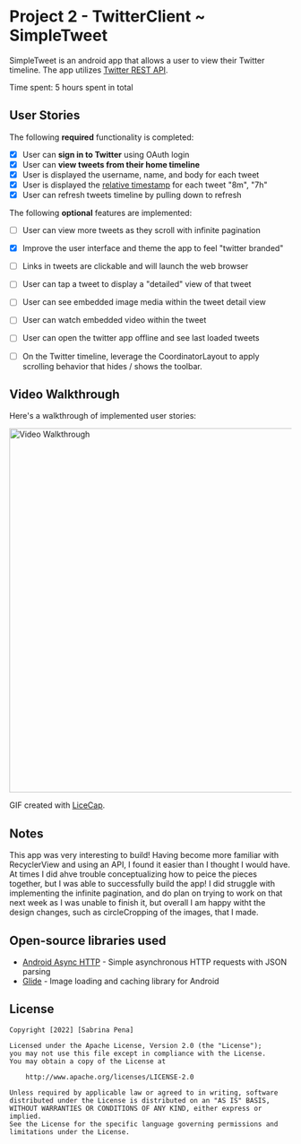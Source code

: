 # Project 2 - TwitterClient ~ SimpleTweet

SimpleTweet is an android app that allows a user to view their Twitter timeline. The app utilizes [Twitter REST API](https://dev.twitter.com/rest/public).

Time spent: 5 hours spent in total

## User Stories

The following **required** functionality is completed:

- [X] User can **sign in to Twitter** using OAuth login
- [X]	User can **view tweets from their home timeline**
  - [X] User is displayed the username, name, and body for each tweet
  - [X] User is displayed the [relative timestamp](https://gist.github.com/nesquena/f786232f5ef72f6e10a7) for each tweet "8m", "7h"
- [X] User can refresh tweets timeline by pulling down to refresh

The following **optional** features are implemented:

- [ ] User can view more tweets as they scroll with infinite pagination
- [X] Improve the user interface and theme the app to feel "twitter branded"
- [ ] Links in tweets are clickable and will launch the web browser
- [ ] User can tap a tweet to display a "detailed" view of that tweet
- [ ] User can see embedded image media within the tweet detail view
- [ ] User can watch embedded video within the tweet
- [ ] User can open the twitter app offline and see last loaded tweets
- [ ] On the Twitter timeline, leverage the CoordinatorLayout to apply scrolling behavior that hides / shows the toolbar.


## Video Walkthrough

Here's a walkthrough of implemented user stories:

<img src='https://i.imgur.com/iVUSocb.gif' title='Video Walkthrough' height='650px' alt='Video Walkthrough' />

GIF created with [LiceCap](http://www.cockos.com/licecap/).

## Notes

This app was very interesting to build! Having become more familiar with RecyclerView and using an API, I found it easier than I thought I would have. At times I did ahve trouble conceptualizing how to peice the pieces together, but I was able to successfully build the app! I did struggle with implementing the infinite pagination, and do plan on trying to work on that next week as I was unable to finish it, but overall I am happy witht the design changes, such as circleCropping of the images, that I made. 

## Open-source libraries used

- [Android Async HTTP](https://github.com/codepath/CPAsyncHttpClient) - Simple asynchronous HTTP requests with JSON parsing
- [Glide](https://github.com/bumptech/glide) - Image loading and caching library for Android

## License

    Copyright [2022] [Sabrina Pena]

    Licensed under the Apache License, Version 2.0 (the "License");
    you may not use this file except in compliance with the License.
    You may obtain a copy of the License at

        http://www.apache.org/licenses/LICENSE-2.0

    Unless required by applicable law or agreed to in writing, software
    distributed under the License is distributed on an "AS IS" BASIS,
    WITHOUT WARRANTIES OR CONDITIONS OF ANY KIND, either express or implied.
    See the License for the specific language governing permissions and
    limitations under the License.
